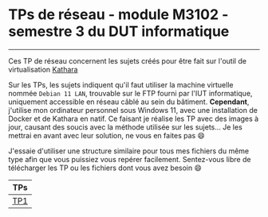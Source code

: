 # TPs de réseau - module M3102 - semestre 3 du DUT informatique
---
Ces TP de réseau concernent les sujets créés pour être fait sur l'outil de virtualisation [Kathara](https://www.kathara.org/)

Sur les TPs, les sujets indiquent qu'il faut utiliser la machine virtuelle nommée `Debian 11 LAN`, trouvable sur le FTP fourni par l'IUT informatique, uniquement accessible en réseau câblé au sein du bâtiment. **Cependant**, j'utilise mon ordinateur personnel sous Windows 11, avec une installation de Docker et de Kathara en natif. Ce faisant je réalise les TP avec des images à jour, causant des soucis avec la méthode utilisée sur les sujets... Je les mettrai en avant avec leur solution, ne vous en faites pas :smile:

J'essaie d'utiliser une structure similaire pour tous mes fichiers du même type afin que vous puissiez vous repérer facilement. Sentez-vous libre de télécharger les TP ou les fichiers dont vous avez besoin :smile:

| **TPs**       |
| :-----:       |
| [TP1](/TP1)   |